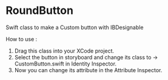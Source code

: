 # RoundButton
Swift class to make a Custom button with IBDesignable

How to use :
1. Drag this class into your XCode project.
2. Select the button in storyboard and change its class to -> CustomButton.swift in Identity Inspector.
3. Now you can change its attribute in the Attribute Inspector.
